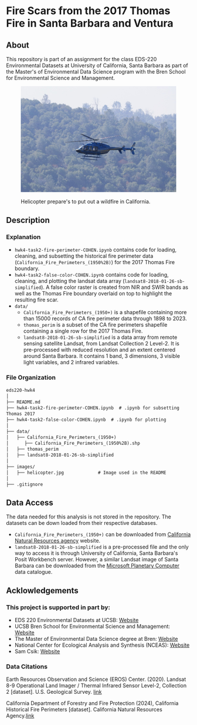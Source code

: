 # Fire Scars from the 2017 Thomas Fire in Santa Barbara and Ventura

## About 
This repository is part of an assignment for the class EDS-220 Environmental Datasets at University of California, Santa Barbara as part of the Master's of Environmental Data Science program with the Bren School for Environmental Science and Management.


<figure>
<p align="center">
<img 
  src="/images/helicopter.jpg" 
  width="800"
  >
  <figcaption>Helicopter prepare's to put out a wildfire in California.
  </figcaption>
</p>
</figure>

## Description

### Explanation
- `hwk4-task2-fire-perimeter-COHEN.ipynb` contains code for loading, cleaning, and subsetting the historical fire perimeter data (`California_Fire_Perimeters_(1950%2B)`) for the 2017 Thomas Fire boundary.
- `hwk4-task2-false-color-COHEN.ipynb` contains code for loading, cleaning, and plotting the landsat data array (`landsat8-2018-01-26-sb-simplified`). A false color raster is created from NIR and SWIR bands as well as the Thomas Fire boundary overlaid on top to highlight the resulting fire scar.
- `data/`
    - `California_Fire_Perimeters_(1950+)` is a shapefile containing more than 15000 records of CA fire perimeter data through 1898 to 2023.
    - `thomas_perim` is a subset of the CA fire perimeters shapefile containing a single row for the 2017 Thomas Fire.
    - `landsat8-2018-01-26-sb-simplified` is a data array from remote sensing satellite Landsat, from Landsat Collection 2 Level-2. It is pre-processed with reduced resolution and an extent centered around Santa Barbara. It contains 1 band, 3 dimensions, 3 visible light variables, and 2 infrared variables.

### File Organization
```
eds220-hwk4
│
├── README.md                     
├── hwk4-task2-fire-perimeter-COHEN.ipynb  # .ipynb for subsetting Thomas 2017
├── hwk4-task2-false-color-COHEN.ipynb  # .ipynb for plotting
│
├── data/
│   ├── California_Fire_Perimeters_(1950+)
│      ├── California_Fire_Perimeters_(1950%2B).shp
│   ├── thomas_perim
│   ├── landsat8-2018-01-26-sb-simplified
│
├── images/                       
│   ├── helicopter.jpg             # Image used in the README
│
├── .gitignore 
```

## Data Access

The data needed for this analysis is not stored in the repository. The datasets can be down loaded from their respective databases.

- `California_Fire_Perimeters_(1950+)` can be downloaded from [California Natural Resources agency](https://gis.data.cnra.ca.gov/datasets/CALFIRE-Forestry::california-fire-perimeters-1950-1/explore) website.
- `landsat8-2018-01-26-sb-simplified` is a pre-processed file and the only way to access it is through University of California, Santa Barbara's Posit Workbench server. However, a similar Landsat image of Santa Barbara can be downloaded from the [Microsoft Planetary Computer](https://planetarycomputer.microsoft.com/dataset/landsat-c2-l2) data catalogue.

## Acklowledgements

### This project is supported in part by:
- EDS 220 Environmental Datasets at UCSB: [Website](https://meds-eds-220.github.io/MEDS-eds-220-course/)
- UCSB Bren School for Environmental Science and Management: [Website](https://bren.ucsb.edu/)
- The Master of Environmental Data Science degree at Bren: [Website](https://bren.ucsb.edu/masters-programs/master-environmental-data-science)
- National Center for Ecological Analysis and Synthesis (NCEAS): [Website](https://www.nceas.ucsb.edu/)
- Sam Csik: [Website](https://samanthacsik.github.io/)

### Data Citations

Earth Resources Observation and Science (EROS) Center. (2020). Landsat 8-9 Operational Land Imager / Thermal Infrared Sensor Level-2, Collection 2 [dataset]. U.S. Geological Survey. [link](https://planetarycomputer.microsoft.com/dataset/landsat-c2-l2)

California Department of Forestry and Fire Protection (2024), California Historical Fire Perimeters [dataset]. California Natural Resources Agency.[link](https://gis.data.cnra.ca.gov/maps/CALFIRE-Forestry::california-historical-fire-perimeters/about)